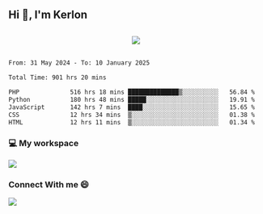 ## Hi 👋, I'm Kerlon

<p align="center" style="margin: 30px;">
 
 <img src="https://skillicons.dev/icons?i=html,css,bootstrap,js,nodejs,jquery,python,flask,php,mysql,lua,sqlite,firebase">


</p>
<!--START_SECTION:waka-->

```txt
From: 31 May 2024 - To: 10 January 2025

Total Time: 901 hrs 20 mins

PHP              516 hrs 18 mins ██████████████▒░░░░░░░░░░   56.84 %
Python           180 hrs 48 mins █████░░░░░░░░░░░░░░░░░░░░   19.91 %
JavaScript       142 hrs 7 mins  ████░░░░░░░░░░░░░░░░░░░░░   15.65 %
CSS              12 hrs 34 mins  ▒░░░░░░░░░░░░░░░░░░░░░░░░   01.38 %
HTML             12 hrs 11 mins  ▒░░░░░░░░░░░░░░░░░░░░░░░░   01.34 %
```

<!--END_SECTION:waka-->


<p align="center">
 <h3>💻 My workspace</h3>
    <img src="https://skillicons.dev/icons?i=mint" />
</p>

<p align="center">
 <h3>Connect With me 😄</h3> 
    <a href="https://www.linkedin.com/in/kerlon-fernandes"><img src="https://skillicons.dev/icons?i=linkedin" />
  </a>
</p>



